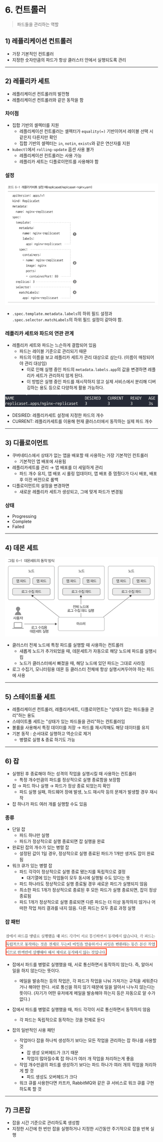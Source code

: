 # 6. 컨트롤러 
> 파드들을 관리하는 역할

## 1) 레플리케이션 컨트롤러 
- 가장 기본적인 컨트롤러 
- 지정한 숫자만큼의 파드가 항상 클러스터 안에서 실행되도록 관리 

---

## 2) 레플리카 세트
- 레플리케이션 컨트롤러의 발전형 
- 레플리케이션 컨트롤러와 같은 동작을 함

### 차이점 
- 집합 기반의 셀렉터를 지원 
  - 레플리케이션 컨트롤러는 셀렉터가 `equality(=)` 기반이어서 레이블 선택 시 같은지 다른지만 확인
  - 집합 기반의 셀렉터는 `in`, `notin`, `exists`와 같은 연산자를 지원
- `kubectl`에서 `rolling-update` 옵션 사용 불가
  - 레플리케이션 컨트롤러는 사용 가능 
  - 레플리카 세트는 디플로이먼트를 사용해야 함 


### 설정 
![img.png](img.png)
- `.spec.template.metadata.labels`의 하위 필드 설정과 `.spec.selector.matchLabels`의 하위 필드 설정이 같아야 함.


### 레플리카 세트와 파드의 연관 관계
- 레플리카 세트와 파드는 느슨하게 결합되어 있음
  - 파드는 레이블 기준으로 관리되기 때문
  - 파드의 이름을 보고 레플리카 세트가 관리 대상으로 삼는다. (이름이 매칭되어야 관리 대상임)
    - 이로 인해 실행 중인 파드의 `metadata.labels.app`의 값을 변경하면 레플리카 세트가 관리하지 않게 된다.
    - 이 방법은 실행 중인 파드를 재시작하지 않고 실제 서비스에서 분리해 디버깅하는 용도 등으로 다양하게 활용 가능하다.

![img_1.png](img_1.png)
- DESIRED: 레플리카세트 설정에 지정한 파드의 개수 
- CURRENT: 레플리카세트를 이용해 현재 클러스터에서 동작하는 실제 파드 개수  

---

## 3) 디플로이먼트 
- 쿠버네티스에서 상태가 없는 앱을 배포할 때 사용하는 가장 기본적인 컨트롤러 
  - 기본적인 앱 배포에 사용됨 
- 레플리카세트를 관리 → 앱 배포를 더 세밀하게 관리 
  - 파드 개수 유지, 앱 배포 시 롤링 업데이터, 앱 배포 중 멈췄다가 다시 배포, 배포 후 이전 버전으로 롤백
- 디플로이먼트의 설정을 변경하면
  - 새로운 레플리카 세트가 생성되고, 그에 맞게 파드가 변경됨

### 상태 
- Progressing
- Complete
- Failed


---

## 4) 데몬 세트 
![img_2.png](img_2.png)
- 클러스터 전체 노드에 특정 파드를 실행할 때 사용하는 컨트롤러 
  - 새롭게 노드가 추가되었을 때, 데몬세트가 자동으로 해당 노드에 파드를 실행시킴 
  - 노드가 클러스터에서 빠졌을 때, 해당 노드에 있던 파드는 그대로 사라짐 
- 로그 수집기, 모니터링용 데몬 등 클러스터 전체에 항상 실행시켜두어야 하는 파드에 사용 

---

## 5) 스테이트풀 세트
- 레플리케이션 컨트롤러, 레플리카세트, 디플로이먼트는 "상태가 없는 파드들을 관리"하는 용도
- 스테이트풀 세트는 "상태가 있는 파드들을 관리"하는 컨트롤러임 
- 볼륨을 사용해서 특정 데이터를 저장 → 파드를 재시작해도 해당 데이터를 유지 
- 기본 동작 : 순서대로 실행하고 역순으로 제거
  - 병렬로 실행 & 종료 하기도 가능 


---

## 6) 잡 
- 실행된 후 종료해야 하는 성격의 작업을 실행시킬 때 사용하는 컨트롤러 
  - 특정 개수만큼의 파드를 정상적으로 실행 종료함을 보장함 
- 잡 → 파드 하나 실행 → 파드가 정상 종료 되었는지 확인 
  - 파드 실행 실패, 하드웨어 장애 발생, 노드 재시작 등의 문제가 발생할 경우 재시작 
- 잡 하나가 파드 여러 개를 실행할 수도 있음 

### 종류 
- 단일 잡
  - 파드 하나만 실행 
  - 파드가 정상적으로 실행 종료되면 잡 실행을 완료 
- 완료된 잡의 개수가 있는 병렬 잡 
  - 설정된 값이 1일 경우, 정상적으로 실행 종료된 파드가 1개만 생겨도 잡이 완료됨 
- 워크 큐가 있는 병렬 잡 
  - 파드 각각이 정상적으로 실행 종료 됐는지를 독립적으로 결정 
    - 대기열에 있는 작업들이 모두 동시에 실행될 수도 있다는 뜻
  - 파드 하나라도 정상적으로 실행 종료될 경우 새로운 파드가 실행되지 않음 
  - 최소한 파드 1개가 정상적으로 종료된 후 모든 파드가 실행 종료되면, 잡이 정상 종료됨 
  - 파드 1개가 정상적으로 실행 종료되면 다른 파드는 더 이상 동작하지 않거나 어떠한 작업 처리 결과를 내지 않음. 다른 파드는 모두 종료 과정 실행 

### 잡 패턴
![img_3.png](img_3.png)
- 잡에서 파드를 병렬로 실행했을 때, 서로 통신하면서 동작하지 않는다. 즉, 알아서 일을 하지 않는다는 뜻이다.
  - 메일을 발송하는 등의 작업은, 각 파드가 작업을 나눠 가져가는 규칙을 세워준다거나 해야만 한다. 서로 통신을 하지 않기 때문에 일을 알아서 나누지 않는다는 뜻이다. (자기가 어떤 유저에게 메일을 발송해야 하는지 등은 자동으로 알 수가 없다.)

- 잡에서 파드를 병렬로 실행했을 때, 파드 각각이 서로 통신하면서 동작하지 않음 
  - 각 파드는 독립적으로 동작하는 것을 전제로 둔다 
- 잡의 일반적인 사용 패턴
  - 작업마다 잡을 하나씩 생성하기 보다는 모든 작업을 관리하는 잡 하나를 사용할 것
    - 잡 생성 오버헤드가 크기 때문
    - 작업이 많아질수록 잡 하나가 여러 개 작업을 처리하는게 좋음 
  - 작업 개수만큼의 파드를 생성하기 보다는 파드 하나가 여러 개의 작업을 처리하게 할 것 
    - 파드 생성도 오버헤드가 크다
  - 워크 큐를 사용한다면 카프카, RabbitMQ와 같은 큐 서비스로 워크 큐를 구현하도록 할 것 

---

## 7) 크론잡
- 잡을 시간 기준으로 관리하도록 생성함 
- 지정한 시간에 한 번만 잡을 실행하거나 지정한 시간동안 주기적으로 잡을 반복 실행